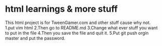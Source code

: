 # html learnings & more stuff
This html project is for TweenGamer.com and other stuff cause why not.
1.put vim html
2.Then go to README.md
3.Change what ever stuff you want to put in the file
4.Then you save the file and quit it.
5.Put git push orgin master and put the password.

